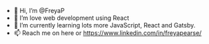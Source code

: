 - 👋 Hi, I’m @FreyaP
- 👀 I’m love web development using React
- 🌱 I’m currently learning lots more JavaScript, React and Gatsby.
- 📫 Reach me on here or https://www.linkedin.com/in/freyapearse/ 

<!---
FreyaP/FreyaP is a ✨ special ✨ repository because its `README.md` (this file) appears on your GitHub profile.
You can click the Preview link to take a look at your changes.
--->
